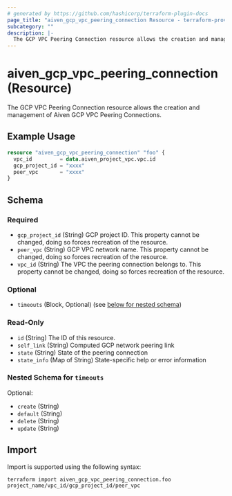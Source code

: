 ```yaml
---
# generated by https://github.com/hashicorp/terraform-plugin-docs
page_title: "aiven_gcp_vpc_peering_connection Resource - terraform-provider-aiven"
subcategory: ""
description: |-
  The GCP VPC Peering Connection resource allows the creation and management of Aiven GCP VPC Peering Connections.
---
```


# aiven_gcp_vpc_peering_connection (Resource)

The GCP VPC Peering Connection resource allows the creation and management of Aiven GCP VPC Peering Connections.

## Example Usage

```terraform
resource "aiven_gcp_vpc_peering_connection" "foo" {
  vpc_id         = data.aiven_project_vpc.vpc.id
  gcp_project_id = "xxxx"
  peer_vpc       = "xxxx"
}
```

<!-- schema generated by tfplugindocs -->
## Schema

### Required

- `gcp_project_id` (String) GCP project ID. This property cannot be changed, doing so forces recreation of the resource.
- `peer_vpc` (String) GCP VPC network name. This property cannot be changed, doing so forces recreation of the resource.
- `vpc_id` (String) The VPC the peering connection belongs to. This property cannot be changed, doing so forces recreation of the resource.

### Optional

- `timeouts` (Block, Optional) (see [below for nested schema](#nestedblock--timeouts))

### Read-Only

- `id` (String) The ID of this resource.
- `self_link` (String) Computed GCP network peering link
- `state` (String) State of the peering connection
- `state_info` (Map of String) State-specific help or error information

<a id="nestedblock--timeouts"></a>
### Nested Schema for `timeouts`

Optional:

- `create` (String)
- `default` (String)
- `delete` (String)
- `update` (String)

## Import

Import is supported using the following syntax:

```shell
terraform import aiven_gcp_vpc_peering_connection.foo project_name/vpc_id/gcp_project_id/peer_vpc
```

